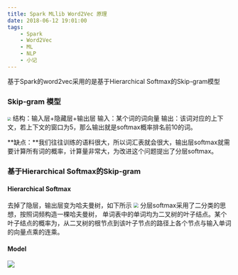 ```yaml
---
title: Spark MLlib Word2Vec 原理
date: 2018-06-12 19:01:00
tags:
    - Spark
    - Word2Vec
    - ML
    - NLP
    - 小记
---
```


基于Spark的word2vec采用的是基于Hierarchical Softmax的Skip-gram模型

### Skip-gram 模型
<img src='/picture/mllib-word2vec-skipgram.png'  style='zoom:50%'/>
结构：输入层+隐藏层+输出层
输入：某个词的词向量
输出：该词对应的上下文，若上下文的窗口为5，那么输出就是softmax概率排名前10的词。

<!--more-->

**缺点：**我们往往训练的语料很大，所以词汇表就会很大，输出层softmax就需要计算所有词的概率，计算量非常大，为改进这个问题提出了分层softmax。

### 基于Hierarchical Softmax的Skip-gram

#### Hierarchical Softmax
去掉了隐层，输出层变为哈夫曼树，如下所示
<img src='/picture/mllib-word2vec-model.png' style= 'zoom:70%' />
分层softmax采用了二分类的思想，按照词频构造一棵哈夫曼树， 单词表中的单词均为二叉树的叶子结点。某个叶子结点的概率为，从二叉树的根节点到该叶子节点的路径上各个节点与输入单词的向量点乘的连乘。

#### Model
![](/picture/mllib-word2vec.png)


